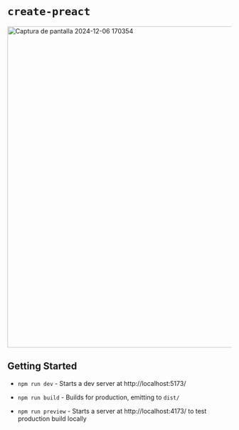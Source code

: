 # `create-preact`
</h2><img width="722" alt="Captura de pantalla 2024-12-06 170354" src="https://github.com/user-attachments/assets/acb94065-388e-4fb6-b13b-4fbbfc1a137b">


## Getting Started

-   `npm run dev` - Starts a dev server at http://localhost:5173/

-   `npm run build` - Builds for production, emitting to `dist/`

-   `npm run preview` - Starts a server at http://localhost:4173/ to test production build locally
